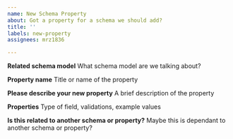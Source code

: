 ```yaml
---
name: New Schema Property
about: Got a property for a schema we should add?
title: ''
labels: new-property
assignees: mrz1836

---
```


**Related schema model**
What schema model are we talking about?

**Property name**
Title or name of the property

**Please describe your new property**
A brief description of the property

**Properties**
Type of field, validations, example values

**Is this related to another schema or property?**
Maybe this is dependant to another schema or property?
